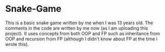 # Snake-Game
This is a basic snake game written by me when I was 13 years old. The comments in the code are written by me now (as I am uploading this project).
It uses concepts from both OOP and FP such as inheritance from OOP and recursion from FP (although I didn't know about FP at the time i wrote this).

